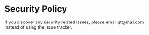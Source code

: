 # Security Policy

If you discover any security related issues, please email qt@mail.com instead of using the issue tracker.
